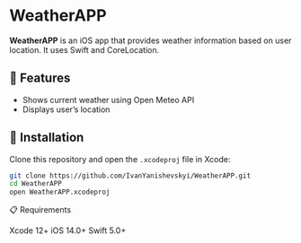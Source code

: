 # WeatherAPP

**WeatherAPP** is an iOS app that provides weather information based on user location. It uses Swift and CoreLocation.

## 🌟 Features
- Shows current weather using Open Meteo API
- Displays user’s location

## 🚀 Installation
Clone this repository and open the `.xcodeproj` file in Xcode:

```bash
git clone https://github.com/IvanYanishevskyi/WeatherAPP.git
cd WeatherAPP
open WeatherAPP.xcodeproj
```

📋 Requirements

Xcode 12+
iOS 14.0+
Swift 5.0+
